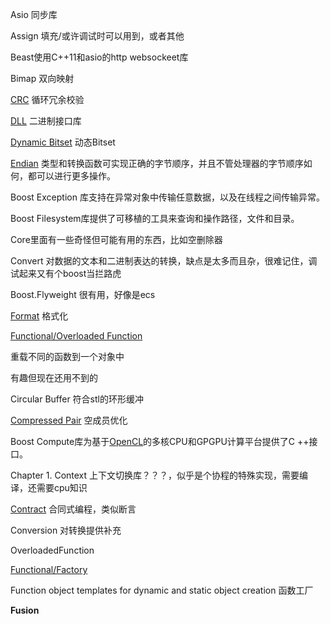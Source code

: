 Asio 同步库

Assign 填充/或许调试时可以用到，或者其他

Beast使用C++11和asio的http websockeet库

Bimap 双向映射

[CRC](https://www.boost.org/doc/libs/release/libs/crc/) 循环冗余校验

[DLL](https://www.boost.org/doc/libs/release/libs/dll/) 二进制接口库

[Dynamic Bitset](https://www.boost.org/doc/libs/release/libs/dynamic_bitset/dynamic_bitset.html) 动态Bitset

[Endian](https://www.boost.org/doc/libs/release/libs/endian/) 类型和转换函数可实现正确的字节顺序，并且不管处理器的字节顺序如何，都可以进行更多操作。

Boost Exception 库支持在异常对象中传输任意数据，以及在线程之间传输异常。

Boost Filesystem库提供了可移植的工具来查询和操作路径，文件和目录。



Core里面有一些奇怪但可能有用的东西，比如空删除器

Convert 对数据的文本和二进制表达的转换，缺点是太多而且杂，很难记住，调试起来又有个boost当拦路虎

Boost.Flyweight 很有用，好像是ecs

[Format](https://www.boost.org/doc/libs/release/libs/format/) 格式化

[Functional/Overloaded Function](https://www.boost.org/doc/libs/release/libs/functional/overloaded_function/)

重载不同的函数到一个对象中



有趣但现在还用不到的

Circular Buffer 符合stl的环形缓冲

[Compressed Pair](https://www.boost.org/doc/libs/1_74_0/libs/utility/compressed_pair.htm) 空成员优化

Boost Compute库为基于[OpenCL](http://en.wikipedia.org/wiki/OpenCL)的多核CPU和GPGPU计算平台提供了C ++接口。

Chapter 1. Context 上下文切换库？？？，似乎是个协程的特殊实现，需要编译，还需要cpu知识

[Contract](https://www.boost.org/doc/libs/release/libs/contract/) 合同式编程，类似断言

Conversion 对转换提供补充

OverloadedFunction 

[Functional/Factory](https://www.boost.org/doc/libs/release/libs/functional/factory/)

Function object templates for dynamic and static object creation 函数工厂

**Fusion** 